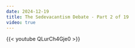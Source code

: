 ```yaml
---
date: 2024-12-19
title: The Sedevacantism Debate - Part 2 of 19
video: true
---
```



{{< youtube QLurCh4Gje0 >}}
